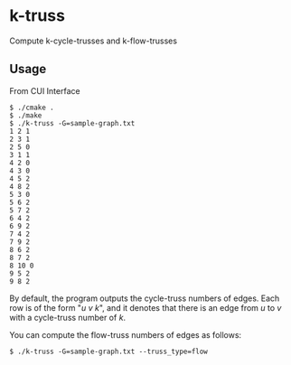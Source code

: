 # k-truss
Compute k-cycle-trusses and k-flow-trusses

## Usage

From CUI Interface

    $ ./cmake .
    $ ./make
    $ ./k-truss -G=sample-graph.txt
    1 2 1
    2 3 1
    2 5 0
    3 1 1
    4 2 0
    4 3 0
    4 5 2
    4 8 2
    5 3 0
    5 6 2
    5 7 2
    6 4 2
    6 9 2
    7 4 2
    7 9 2
    8 6 2
    8 7 2
    8 10 0
    9 5 2
    9 8 2

By default, the program outputs the cycle-truss numbers of edges.
Each row is of the form "$u$ $v$ $k$", and it denotes that there is an edge from $u$ to $v$ with a cycle-truss number of $k$.

You can compute the flow-truss numbers of edges as follows:

    $ ./k-truss -G=sample-graph.txt --truss_type=flow



